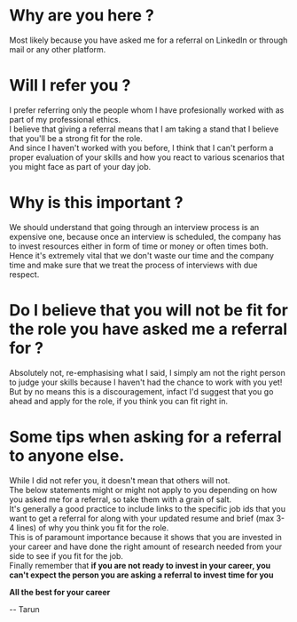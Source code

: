 # Why are you here ?
Most likely because you have asked me for a referral on LinkedIn or through mail or any other platform.

# Will I refer you ?
I prefer referring only the people whom I have profesionally worked with as part of my professional ethics. <br />
I believe that giving a referral means that  I am taking a stand that I believe that you'll be a strong fit for the role. <br />
And since I haven't worked with you before, I think that I can't perform a proper evaluation of your skills and how you react to various scenarios that you might face as part of your day job. <br />

# Why is this important ?
We should understand that going through an interview process is an expensive one, because once an interview is scheduled, the company has to invest resources either in form of time or money or often times both. <br />
Hence it's extremely vital that we don't waste our time and the company time and make sure that we treat the process of interviews with due respect.

# Do I believe that you will not be fit for the role you have asked me a referral for ?
Absolutely not, re-emphasising what I said, I simply am not the right person to judge your skills because I haven't had the chance to work with you yet! <br />
But by no means this is a discouragement, infact I'd suggest that you go ahead and apply for the role, if you think you can fit right in.

# Some tips when asking for a referral to anyone else.
While I did not refer you, it doesn't mean that others will not. <br />
The below statements might or might not apply to you depending on how you asked me for a referral, so take them with a grain of salt. <br />
It's generally a good practice to include links to the specific job ids that you want to get a referral for along with your updated resume and brief (max 3-4 lines) of why you think you fit for the role. <br />
This is of paramount importance because it shows that you are invested in your career and have done the right amount of research needed from your side to see if you fit for the job. <br />
Finally remember that **if you are not ready to invest in your career, you can't expect the person you are asking a referral to invest time for you** <br />

**All the best for your career**

-- Tarun


